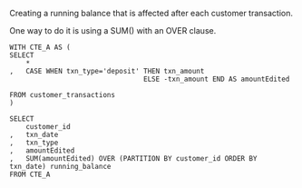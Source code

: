 
Creating a running balance that is affected after each customer transaction.

One way to do it is using a SUM() with an OVER clause.
```
WITH CTE_A AS (
SELECT 
	*
,	CASE WHEN txn_type='deposit' THEN txn_amount
								 ELSE -txn_amount END AS amountEdited

FROM customer_transactions
)

SELECT 
	customer_id
,	txn_date
,	txn_type
,	amountEdited
,	SUM(amountEdited) OVER (PARTITION BY customer_id ORDER BY txn_date) running_balance
FROM CTE_A
```
